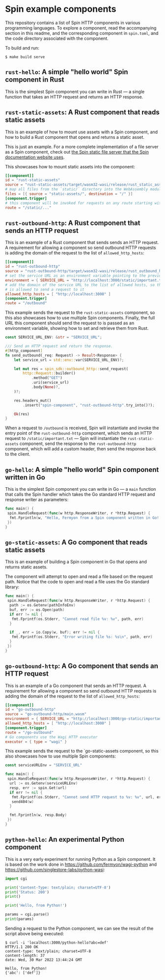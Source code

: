 # Spin example components

This repository contains a list of Spin HTTP components in various
programming languages.
To explore a component, read the accompanying section in this readme,
and the corresponding component in `spin.toml`, and the code directory
associated with the component.

To build and run:

```
$ make build serve
```

## `rust-hello`: A simple "hello world" Spin component in Rust

This is the simplest Spin component you can write in Rust — a single function that
takes an HTTP request and returns an HTTP response.

## `rust-static-assets`: A Rust component that reads static assets

This is an example of how to mount use assets with a Spin component, and how
to build a Rust component that opens and returns a static asset.

This is just an example. For a more complete implementation of a file server as
a Spin component, check out [the Spin static file server that the Spin documentation
website uses](https://github.com/fermyon/spin-fileserver).

This showcases how to mount static assets into the component:

```toml
[[component]]
id = "rust-static-assets"
source = "rust-static-assets/target/wasm32-wasi/release/rust_static_assets.wasm"
# map all files from the `static/` directory into the WebAssembly module, at `/`.
files = [{ source = "static-assets/", destination = "/" }]
[component.trigger]
# this component will be invoked for requests on any route starting with `/static/`
route = "/static/..."
```

## `rust-outbound-http`: A Rust component that sends an HTTP request

This is an example of a Rust component that sends sends an HTTP request. A
requirement for allowing a component so send outbound HTTP requests is adding
the domain of the request to the list of `allowed_http_hosts`:

```toml
[[component]]
id = "rust-outbound-http"
source = "rust-outbound-http/target/wasm32-wasi/release/rust_outbound_http.wasm"
# set the service URL as an environment variable pointing to the previous component
environment = { SERVICE_URL = "http://localhost:3000/static/important.txt" }
# add the domain of the service URL to the list of allowed hosts, so the component 
# is allowed to send a request to it
allowed_http_hosts = [ "http://localhost:3000" ]
[component.trigger]
route = "/outbound"
```

This example sends the request to the `rust-static-assets` component, so this
also showcases how to use multiple Spin components.
Finally, the full URL this component should send the request to is passed as an
environment variable, showing how to set and retrieve them from Rust.

```rust
const SERVICE_URL_ENV: &str = "SERVICE_URL";

/// Send an HTTP request and return the response.
#[http_component]
fn send_outbound(_req: Request) -> Result<Response> {
    let service_url = std::env::var(SERVICE_URL_ENV)?;

    let mut res = spin_sdk::outbound_http::send_request(
        http::Request::builder()
            .method("GET")
            .uri(service_url)
            .body(None)?,
    )?;

    res.headers_mut()
        .insert("spin-component", "rust-outbound-http".try_into()?);

    Ok(res)
}
```

When a request to `/outbound` is received, Spin will instantiate and invoke the
entry point of the `rust-outbound-http` component, which sends an HTTP request to
`/static/important.txt` — Spin will instantiate the `rust-static-assets`
component, send the response to the `rust-outbound-http` component, which will
add a custom header, then send the response back to the client.

## `go-hello`: A simple "hello world" Spin component written in Go

This is the simplest Spin component you can write in Go — a `main` function that
calls the Spin handler which takes the Go standard HTTP request and response
writer as parameters:

```go
func main() {
 spin.HandleRequest(func(w http.ResponseWriter, r *http.Request) {
  fmt.Fprintln(w, "Hello, Fermyon from a Spin component written in Go!!")
 })
}
```

## `go-static-assets`: A Go component that reads static assets

This is an example of building a Spin component in Go that opens and returns
static assets.

The component will attempt to open and read a file based on the request path.
Notice that the code to open and read a file uses the Go standard library:

```go
func main() {
 spin.HandleRequest(func(w http.ResponseWriter, r *http.Request) {
  path := os.Getenv(pathInfoEnv)
  buf, err := os.Open(path)
  if err != nil {
   fmt.Fprintf(os.Stderr, "Cannot read file %v: %v", path, err)
  }

  if _, err = io.Copy(w, buf); err != nil {
   fmt.Fprintf(os.Stderr, "Error writing file %s: %s\n", path, err)
  }
 })
}
```

## `go-outbound-http`: A Go component that sends an HTTP request

This is an example of a Go component that sends an HTTP request.
A requirement for allowing a component so send outbound HTTP requests is adding
the domain of the request to the list of `allowed_http_hosts`:

```toml
[[component]]
id = "go-outbound-http"
source = "go-outbound-http/main.wasm"
environment = { SERVICE_URL = "http://localhost:3000/go-static/important.txt" }
allowed_http_hosts = [ "http://localhost:3000" ]
[component.trigger]
route = "/go-outbound"
# Go components use the Wagi HTTP executor
executor = { type = "wagi" }
```

This example sends the request to the `go-static-assets  component, so
this also showcases how to use multiple Spin components:

```go
const serviceURLEnv = "SERVICE_URL"

func main() {
 spin.HandleRequest(func(w http.ResponseWriter, r *http.Request) {
  url := os.Getenv(serviceURLEnv)
  resp, err := spin.Get(url)
  if err != nil {
   fmt.Fprintf(os.Stderr, "Cannot send HTTP request to %v: %v", url, err)
   send404(w)
  }

  fmt.Fprintln(w, resp.Body)
 })
}
```

## `python-hello`: An experimental Python component

This is a very early experiment for running Python as a Spin component.
It is based on the work done in <https://github.com/fermyon/wagi-python> and
<https://github.com/singlestore-labs/python-wasi>:

```python
import cgi

print('Content-Type: text/plain; charset=UTF-8')
print('Status: 200')
print()

print('Hello, from Python!')

params = cgi.parse()
print(params)
```

Sending a request to the Python component, we can see the result of the script
above being executed:

```
$ curl -i 'localhost:3000/python-hello?abc=def'
HTTP/1.1 200 OK
content-type: text/plain; charset=UTF-8
content-length: 37
date: Wed, 30 Mar 2022 13:44:24 GMT

Hello, from Python!
{'abc': ['def']}
```
